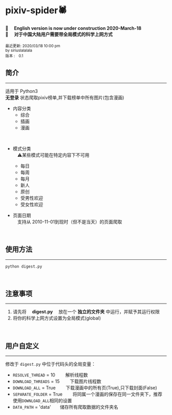 # pixiv-spider🕷
📣 &emsp;**English version is now under construction 2020-March-18**  
📣 &emsp;**对于中国大陆用户需要带全局模式的科学上网方式** 
<br> <br> 
<small>最近更新: 2020/03/18 10:00 pm</small><br>
<small>by siriuslalalala</small><br>
<small>版本 :&emsp;0.1</small><br>

##  简介 
-----------------------
适用于 Python3   
**无登录**&nbsp;状态爬取pixiv榜单,并下载榜单中所有图片(包含漫画)  

+  内容分类
    *  综合
    *  插画
    *  漫画  
<br>  

+  模式分类  
&emsp;⚠某些模式可能在特定内容下不可用
    *  每日
    *  每周
    *  每月  
    *  新人
    *  原创
    *  受男性欢迎
    *  受女性欢迎

+ 页面日期  
&emsp;支持从 <kdb>2010-11-01</kdb>到现时（但不是当天）的页面爬取  
<br>   

##  使用方法 
----------------------- 
```python
python digest.py
```
<br> 

##  注意事项   
-----------------------   
1. 请先将&emsp; **digest.py** &emsp;放在一个&nbsp;**独立的文件夹**&nbsp;中运行，并赋予其运行权限
2. 将你的科学上网方式设置为全局模式(global)
<br>

## 用户自定义
---------------------
修改于 `digest.py` 中位于代码头的全局变量：  
  

 + `RESOLVE_THREAD` = 10     &emsp;&emsp;解析线程数
 + `DOWNLOAD_THREADS` = 15   &emsp;&emsp;下载图片线程数
 + `DOWNLOAD_ALL` = True     &emsp;&emsp;下载漫画中的所有页(True),只下载封面(False)
 + `SEPARATE_FOLDER` = True  &emsp;&emsp;将同属一个漫画的保存在同一文件夹下，推荐使用`DOWNLOAD_ALL`相同的设置
 + `DATA_PATH` = 'data'&emsp;&emsp;储存所有爬取数据的文件夹名
